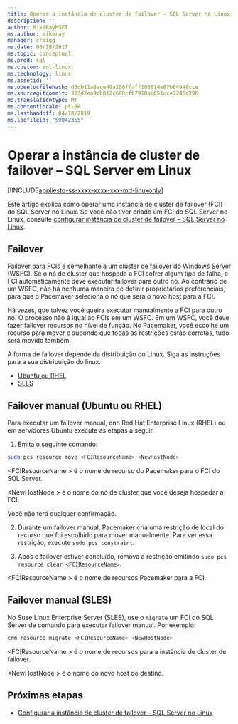```yaml
---
title: Operar a instância de cluster de failover – SQL Server no Linux | Microsoft Docs
description: ''
author: MikeRayMSFT
ms.author: mikeray
manager: craigg
ms.date: 08/28/2017
ms.topic: conceptual
ms.prod: sql
ms.custom: sql-linux
ms.technology: linux
ms.assetid: ''
ms.openlocfilehash: d3db11a8ace49a206ffaff106814e87b64948cce
ms.sourcegitcommit: 323d2ea9cb812c688cfb7918ab651cce3246c296
ms.translationtype: MT
ms.contentlocale: pt-BR
ms.lasthandoff: 04/18/2019
ms.locfileid: "59042355"
---
```

# <a name="operate-failover-cluster-instance---sql-server-on-linux"></a>Operar a instância de cluster de failover – SQL Server em Linux

[!INCLUDE[appliesto-ss-xxxx-xxxx-xxx-md-linuxonly](../includes/appliesto-ss-xxxx-xxxx-xxx-md-linuxonly.md)]

Este artigo explica como operar uma instância de cluster de failover (FCI) do SQL Server no Linux. Se você não tiver criado um FCI do SQL Server no Linux, consulte [configurar instância de cluster de failover – SQL Server no Linux](sql-server-linux-shared-disk-cluster-configure.md). 

## <a name="failover"></a>Failover

Failover para FCIs é semelhante a um cluster de failover do Windows Server (WSFC). Se o nó de cluster que hospeda a FCI sofrer algum tipo de falha, a FCI automaticamente deve executar failover para outro nó. Ao contrário de um WSFC, não há nenhuma maneira de definir proprietários preferenciais, para que o Pacemaker seleciona o nó que será o novo host para a FCI.

Há vezes, que talvez você queira executar manualmente a FCI para outro nó. O processo não é igual ao FCIs em um WSFC. Em um WSFC, você deve fazer failover recursos no nível de função. No Pacemaker, você escolhe um recurso para mover e supondo que todas as restrições estão corretas, tudo será movido também. 

A forma de failover depende da distribuição do Linux. Siga as instruções para a sua distribuição do linux.

- [Ubuntu ou RHEL](#-manual-failover-rhel-or-ubuntu)
- [SLES](#-manual-failover-sles)

## <a name = "#rhelFailover"></a> Failover manual (Ubuntu ou RHEL)

Para executar um failover manual, onn Red Hat Enterprise Linux (RHEL) ou em servidores Ubuntu execute as etapas a seguir.
1.  Emita o seguinte comando: 

   ```bash
   sudo pcs resource move <FCIResourceName> <NewHostNode> 
   ```

   \<FCIResourceName > é o nome de recurso do Pacemaker para o FCI do SQL Server.

   \<NewHostNode > é o nome do nó de cluster que você deseja hospedar a FCI. 

   Você não terá qualquer confirmação.

2.  Durante um failover manual, Pacemaker cria uma restrição de local do recurso que foi escolhido para mover manualmente. Para ver essa restrição, execute `sudo pcs constraint`.

3.  Após o failover estiver concluído, remova a restrição emitindo `sudo pcs resource clear <FCIResourceName>`. 

\<FCIResourceName > é o nome de recursos Pacemaker para a FCI. 

## <a name = "#slesFailover"></a> Failover manual (SLES)


No Suse Linux Enterprise Server (SLES), use o `migrate` um FCI do SQL Server de comando para executar failover manual. Por exemplo:

```bash
crm resource migrate <FCIResourceName> <NewHostNode>
```

\<FCIResourceName > é o nome de recursos para a instância de cluster de failover. 

\<NewHostNode > é o nome do novo host de destino. 


<!---

|Distribution |Topic 
|----- |-----
|**Red Hat Enterprise Linux with HA add-on** |[Configure](sql-server-linux-shared-disk-cluster-red-hat-7-configure.md)<br/>[Operate](sql-server-linux-shared-disk-cluster-red-hat-7-operate.md)
|**SUSE Linux Enterprise Server with HA add-on** |[Configure](sql-server-linux-shared-disk-cluster-sles-configure.md)

--->

## <a name="next-steps"></a>Próximas etapas

- [Configurar a instância de cluster de failover – SQL Server no Linux](sql-server-linux-shared-disk-cluster-configure.md)

<!--Image references-->
